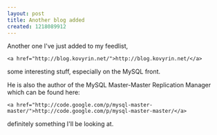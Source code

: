 ```yaml
--- 
layout: post
title: Another blog added
created: 1218089912
---
```

Another one I've just added to my feedlist,

	<a href="http://blog.kovyrin.net/">http://blog.kovyrin.net/</a>

some interesting stuff, especially on the MySQL front.

He is also the author of the MySQL Master-Master Replication Manager
which can be found here:

	<a href="http://code.google.com/p/mysql-master-master/">http://code.google.com/p/mysql-master-master/</a>

definitely something I'll be looking at.
